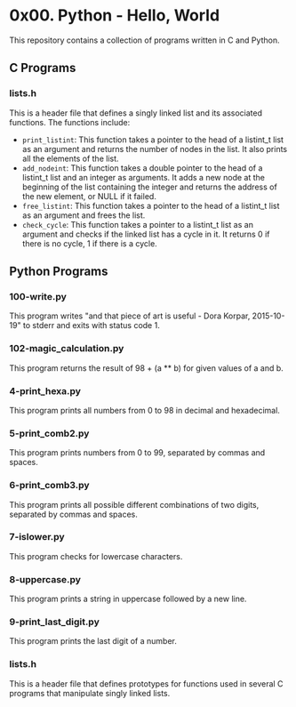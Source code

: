 # 0x00. Python - Hello, World

This repository contains a collection of programs written in C and Python.

## C Programs

### lists.h
This is a header file that defines a singly linked list and its associated functions. The functions include:
- `print_listint`: This function takes a pointer to the head of a listint_t list as an argument and returns the number of nodes in the list. It also prints all the elements of the list.
- `add_nodeint`: This function takes a double pointer to the head of a listint_t list and an integer as arguments. It adds a new node at the beginning of the list containing the integer and returns the address of the new element, or NULL if it failed.
- `free_listint`: This function takes a pointer to the head of a listint_t list as an argument and frees the list.
- `check_cycle`: This function takes a pointer to a listint_t list as an argument and checks if the linked list has a cycle in it. It returns 0 if there is no cycle, 1 if there is a cycle.

## Python Programs

### 100-write.py
This program writes "and that piece of art is useful - Dora Korpar, 2015-10-19" to stderr and exits with status code 1.

### 102-magic_calculation.py
This program returns the result of 98 + (a ** b) for given values of a and b.

### 4-print_hexa.py
This program prints all numbers from 0 to 98 in decimal and hexadecimal.

### 5-print_comb2.py
This program prints numbers from 0 to 99, separated by commas and spaces.

### 6-print_comb3.py
This program prints all possible different combinations of two digits, separated by commas and spaces.

### 7-islower.py
This program checks for lowercase characters.

### 8-uppercase.py
This program prints a string in uppercase followed by a new line.

### 9-print_last_digit.py
This program prints the last digit of a number.

### lists.h
This is a header file that defines prototypes for functions used in several C programs that manipulate singly linked lists.

